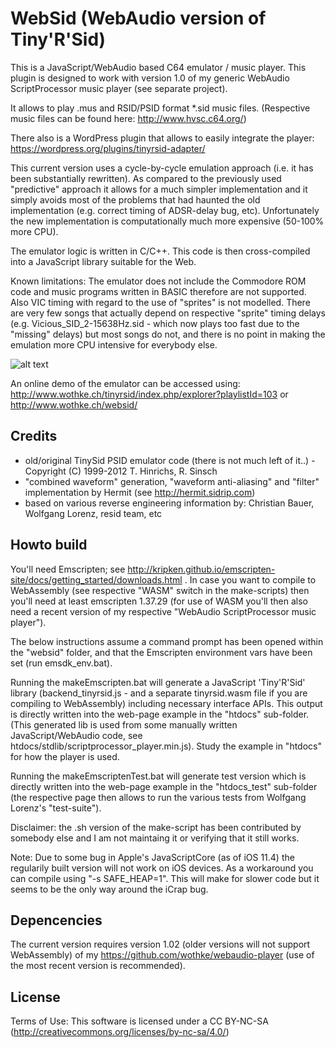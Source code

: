 # WebSid (WebAudio version of Tiny'R'Sid)

This is a JavaScript/WebAudio based C64 emulator / music player. This plugin is designed to work with version 1.0 of my 
generic WebAudio ScriptProcessor music player (see separate project). 

It allows to play .mus and RSID/PSID format *.sid music files. (Respective music files can be found here: http://www.hvsc.c64.org/)

There also is a WordPress plugin that allows to easily integrate the player: https://wordpress.org/plugins/tinyrsid-adapter/


This current version uses a cycle-by-cycle emulation approach (i.e. it has been substantially rewritten). As compared 
to the previously used "predictive" approach it allows for a much simpler implementation and it simply avoids most of 
the problems that had haunted the old implementation (e.g. correct timing of ADSR-delay bug, etc). Unfortunately the 
new implementation is computationally much more expensive (50-100% more CPU).

The emulator logic is written in C/C++. This code is then cross-compiled into a JavaScript library suitable for the Web.

Known limitations: The emulator does not include the Commodore ROM code and music programs written in BASIC therefore are not 
supported. Also VIC timing with regard to the use of "sprites" is not modelled. There are very few songs that actually depend 
on respective "sprite" timing delays (e.g. Vicious_SID_2-15638Hz.sid - which now plays too fast due to the "missing" delays) 
but most songs do not, and there is no point in making the emulation more CPU intensive for everybody else. 


![alt text](https://github.com/wothke/websid/raw/master/tinyrsid.jpg "Tiny'R'Sid HVSC Explorer")

An online demo of the emulator can be accessed using: http://www.wothke.ch/tinyrsid/index.php/explorer?playlistId=103 or http://www.wothke.ch/websid/


## Credits

* old/original TinySid PSID emulator code (there is not much left of it..) - Copyright (C) 1999-2012 T. Hinrichs, R. Sinsch
* "combined waveform" generation, "waveform anti-aliasing" and "filter" implementation by Hermit (see http://hermit.sidrip.com)
* based on various reverse engineering information by: Christian Bauer, Wolfgang Lorenz, resid team, etc


## Howto build

You'll need Emscripten; see http://kripken.github.io/emscripten-site/docs/getting_started/downloads.html . In case you want to 
compile to WebAssembly (see respective "WASM" switch in the make-scripts) then you'll need at least emscripten 1.37.29 (for
use of WASM you'll then also need a recent version of my respective "WebAudio ScriptProcessor music player").

The below instructions assume a command prompt has been opened within the "websid" folder, and that the Emscripten environment 
vars have been set (run emsdk_env.bat).

Running the makeEmscripten.bat will generate a JavaScript 'Tiny'R'Sid' library (backend_tinyrsid.js - and a separate tinyrsid.wasm file
if you are compiling to WebAssembly) including necessary interface APIs. This output is directly written into the web-page example in 
the "htdocs" sub-folder. (This generated lib is used from some manually written JavaScript/WebAudio code, see 
htdocs/stdlib/scriptprocessor_player.min.js). Study the example in "htdocs" for how the player is used. 

Running the makeEmscriptenTest.bat will generate test version which is directly written into the web-page example in 
the "htdocs_test" sub-folder (the respective page then allows to run the various tests from Wolfgang Lorenz's "test-suite").

Disclaimer: the .sh version of the make-script has been contributed by somebody else and I am not maintaing it or verifying that it still works.

Note: Due to some bug in Apple's JavaScriptCore (as of iOS 11.4) the regularily built version will not work on iOS devices. As
a workaround you can compile using "-s SAFE_HEAP=1". This will make for slower code but it seems to be the only way around 
the iCrap bug.

## Depencencies

The current version requires version 1.02 (older versions will not
support WebAssembly) of my https://github.com/wothke/webaudio-player (use of the most recent version is recommended).

## License
Terms of Use: This software is licensed under a CC BY-NC-SA (http://creativecommons.org/licenses/by-nc-sa/4.0/)
	